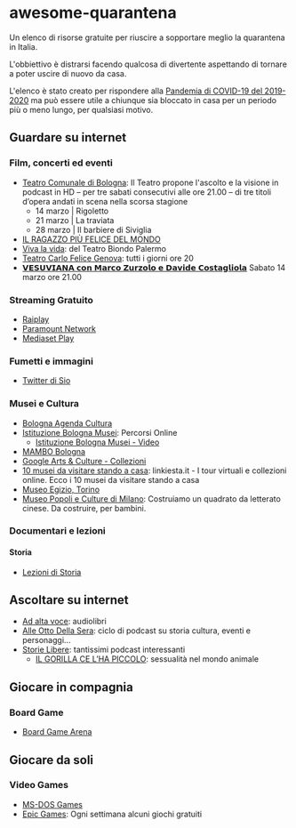 # awesome-quarantena

Un elenco di risorse gratuite per riuscire a sopportare meglio la quarantena in Italia.

L'obbiettivo è distrarsi facendo qualcosa di divertente aspettando di tornare a poter uscire di nuovo da casa.

L'elenco è stato creato per rispondere alla [Pandemia di COVID-19 del 2019-2020](https://it.wikipedia.org/wiki/Pandemia_di_COVID-19_del_2019-2020) ma può essere utile a chiunque sia bloccato in casa per un periodo più o meno lungo, per qualsiasi motivo.

## Guardare su internet

### Film, concerti ed eventi

- [Teatro Comunale di Bologna](http://www.tcbo.it/): Il Teatro propone l'ascolto e la visione in podcast in HD – per tre sabati consecutivi alle ore 21.00 – di tre titoli d’opera andati in scena nella scorsa stagione
  - 14 marzo | Rigoletto
  - 21 marzo | La traviata
  - 28 marzo | Il barbiere di Siviglia
- [IL RAGAZZO PIÙ FELICE DEL MONDO](https://www.youtube.com/watch?v=Oq-7ejJ0X4s)
- [Viva la vida](https://www.youtube.com/watch?v=vPmrHrM4qbw): del Teatro Biondo Palermo
- [Teatro Carlo Felice Genova](http://www.streamingcarlofelice.com/): tutti i giorni ore 20
- [𝗩𝗘𝗦𝗨𝗩𝗜𝗔𝗡𝗔 𝗰𝗼𝗻 𝗠𝗮𝗿𝗰𝗼 𝗭𝘂𝗿𝘇𝗼𝗹𝗼 𝗲 𝗗𝗮𝘃𝗶𝗱𝗲 𝗖𝗼𝘀𝘁𝗮𝗴𝗹𝗶𝗼𝗹𝗮](https://www.facebook.com/watch/?v=2759127240880636) Sabato 14 marzo ore 21.00


### Streaming Gratuito

- [Raiplay](https://www.raiplay.it/)
- [Paramount Network](https://www.paramountnetwork.it/film)
- [Mediaset Play](https://www.mediasetplay.mediaset.it/)

### Fumetti e immagini

- [Twitter di Sio](https://twitter.com/scottecs)

### Musei e Cultura

- [Bologna Agenda Cultura](http://agenda.comune.bologna.it/cultura/)
- [Istituzione Bologna Musei](http://www.museibologna.it/documenti/101822): Percorsi Online
  - [Istituzione Bologna Musei - Video](http://www.museibologna.it/collezioni_digitali/101827)
- [MAMBO Bologna](https://www.youtube.com/watch?v=qZ8qe6sojLI&list=PLKEGGAZVAqrz5vE79RgmUvpxrKyZvwkn-)
- [Google Arts & Culture - Collezioni](https://artsandculture.google.com/partner?hl=it)
- [10 musei da visitare stando a casa](https://www.linkiesta.it/it/article/2020/03/13/musei-visitare-online-uffizi-brera-hermitage/45834/): linkiesta.it - I tour virtuali e collezioni online. Ecco i 10 musei da visitare stando a casa
- [Museo Egizio, Torino](https://www.facebook.com/museoegizio/)
- [Museo Popoli e Culture di Milano](https://www.pimemilano.com/News-Museo/videolab-costruiamo-un-quadrato-da-letterato.html): Costruiamo un quadrato da letterato cinese. Da costruire, per bambini.


### Documentari e lezioni

#### Storia

- [Lezioni di Storia](https://www.youtube.com/channel/UCNd9ycN9KUm4efGdbosmLxw)

## Ascoltare su internet

- [Ad alta voce](https://www.raiplayradio.it/programmi/adaltavoce/): audiolibri
- [Alle Otto Della Sera](https://www.raiplayradio.it/programmi/alleottodellasera/archivio/puntate/): ciclo di podcast su storia cultura, eventi e personaggi...
- [Storie Libere](https://storielibere.fm/): tantissimi podcast interessanti
  - [IL GORILLA CE L’HA PICCOLO](https://storielibere.fm/il-gorilla/): sessualità nel mondo animale

## Giocare in compagnia

### Board Game
- [Board Game Arena](https://boardgamearena.com/lobby)

## Giocare da soli

### Video Games
- [MS-DOS Games](https://archive.org/details/softwarelibrary_msdos_games)
- [Epic Games](https://www.epicgames.com/): Ogni settimana alcuni giochi gratuiti
